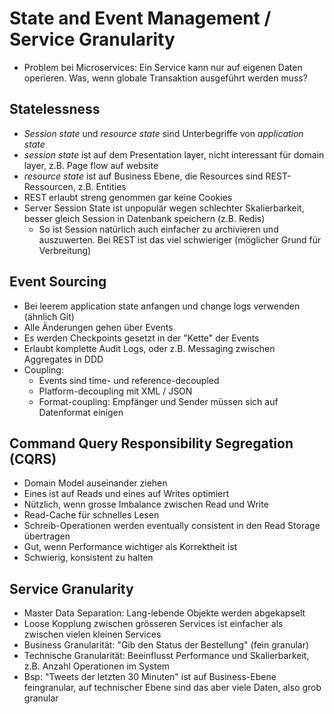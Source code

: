 # State and Event Management / Service Granularity

- Problem bei Microservices: Ein Service kann nur auf eigenen Daten operieren. Was, wenn globale Transaktion ausgeführt werden muss?

## Statelessness
- *Session state* und *resource state* sind Unterbegriffe von *application state*
- *session state* ist auf dem Presentation layer, nicht interessant für domain layer, z.B. Page flow auf website
- *resource state* ist auf Business Ebene, die Resources sind REST-Ressourcen, z.B. Entities
- REST erlaubt streng genommen gar keine Cookies
- Server Session State ist unpopulär wegen schlechter Skalierbarkeit, besser gleich Session in Datenbank speichern (z.B. Redis)
    - So ist Session natürlich auch einfacher zu archivieren und auszuwerten. Bei REST ist das viel schwieriger (möglicher Grund für Verbreitung)

## Event Sourcing
- Bei leerem application state anfangen und change logs verwenden (ähnlich Git)
- Alle Änderungen gehen über Events
- Es werden Checkpoints gesetzt in der "Kette" der Events
- Erlaubt komplette Audit Logs, oder z.B. Messaging zwischen Aggregates in DDD
- Coupling:
    - Events sind time- und reference-decoupled
    - Platform-decoupling mit XML / JSON
    - Format-coupling: Empfänger und Sender müssen sich auf Datenformat einigen

## Command Query Responsibility Segregation (CQRS)
- Domain Model auseinander ziehen
- Eines ist auf Reads und eines auf Writes optimiert
- Nützlich, wenn grosse Imbalance zwischen Read und Write 
- Read-Cache für schnelles Lesen
- Schreib-Operationen werden eventually consistent in den Read Storage übertragen
- Gut, wenn Performance wichtiger als Korrektheit ist
- Schwierig, konsistent zu halten

## Service Granularity
- Master Data Separation: Lang-lebende Objekte werden abgekapselt
- Loose Kopplung zwischen grösseren Services ist einfacher als zwischen vielen kleinen Services
- Business Granularität: "Gib den Status der Bestellung" (fein granular)
- Technische Granularität: Beeinflusst Performance und Skalierbarkeit, z.B. Anzahl Operationen im System
- Bsp: "Tweets der letzten 30 Minuten" ist auf Business-Ebene feingranular, auf technischer Ebene sind das aber viele Daten, also grob granular

